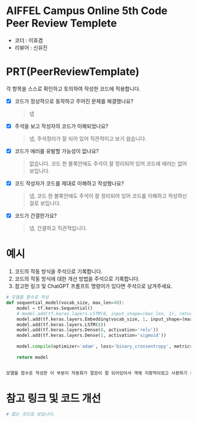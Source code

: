 # AIFFEL Campus Online 5th Code Peer Review Templete
- 코더 : 이효겸
- 리뷰어 : 신유진

# PRT(PeerReviewTemplate) 
각 항목을 스스로 확인하고 토의하여 작성한 코드에 적용합니다.

- [X] 코드가 정상적으로 동작하고 주어진 문제를 해결했나요?
  > 넵
- [X] 주석을 보고 작성자의 코드가 이해되었나요?
  > 넵, 주석정리가 잘 되어 있어 직관적이고 보기 쉽습니다.
- [X] 코드가 에러를 유발할 가능성이 없나요?
  > 없습니다. 코드 한 블록안에도 주석이 잘 정리되어 있어 코드에 에러는 없어 보입니다.
- [X] 코드 작성자가 코드를 제대로 이해하고 작성했나요?
  > 넵, 코드 한 블록안에도 주석이 잘 정리되어 있어 코드를 이해하고 작성하신 걸로 보입니다. 
- [X] 코드가 간결한가요?
  > 넵, 간결하고 직관적입니다.

# 예시
1. 코드의 작동 방식을 주석으로 기록합니다.
2. 코드의 작동 방식에 대한 개선 방법을 주석으로 기록합니다.
3. 참고한 링크 및 ChatGPT 프롬프트 명령어가 있다면 주석으로 남겨주세요.
```python
# 모델을 함수로 작성
def sequential_model(vocab_size, max_len=40):
    model = tf.keras.Sequential()
    # model.add(tf.keras.layers.LSTM(8, input_shape=(max_len, 1), return_sequences=True))
    model.add(tf.keras.layers.Embedding(vocab_size, 1, input_shape=(max_len,)))
    model.add(tf.keras.layers.LSTM(8))
    model.add(tf.keras.layers.Dense(8, activation='relu'))
    model.add(tf.keras.layers.Dense(1, activation='sigmoid'))
    
    model.compile(optimizer='adam', loss='binary_crossentropy', metrics=['accuracy'])
    
    return model


모델을 함수로 작성한 이 부분이 자동화가 깔끔이 잘 되어있어서 객체 지향적이었고 사용하기 좋았다.
```

# 참고 링크 및 코드 개선
```python
# 없는 것으로 보입니다. 
```
